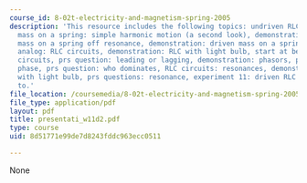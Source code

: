 ```yaml
---
course_id: 8-02t-electricity-and-magnetism-spring-2005
description: 'This resource includes the following topics: undriven RLC circuits,
  mass on a spring: simple harmonic motion (a second look), demonstration: driven
  mass on a spring off resonance, demonstration: driven mass on a spring, electronic
  analog: RLC circuits, demonstration: RLC with light bulb, start at beginning: AC
  circuits, prs question: leading or lagging, demonstration: phasors, prs questions:
  phase, prs question: who dominates, RLC circuits: resonances, demonstration: RLC
  with light bulb, prs questions: resonance, experiment 11: driven RLC circuit; how
  to.'
file_location: /coursemedia/8-02t-electricity-and-magnetism-spring-2005/8d51771e99de7d8243fddc963ecc0511_presentati_w11d2.pdf
file_type: application/pdf
layout: pdf
title: presentati_w11d2.pdf
type: course
uid: 8d51771e99de7d8243fddc963ecc0511

---
```

None